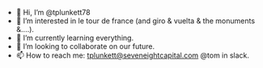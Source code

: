 - 👋 Hi, I’m @tplunkett78
- 👀 I’m interested in le tour de france (and giro & vuelta & the monuments &....).
- 🌱 I’m currently learning everything.
- 💞️ I’m looking to collaborate on our future.
- 📫 How to reach me: tplunkett@seveneightcapital.com @tom in slack.

<!---
tplunkett78/tplunkett78 is a ✨ special ✨ repository because its `README.md` (this file) appears on your GitHub profile.
You can click the Preview link to take a look at your changes.
--->
